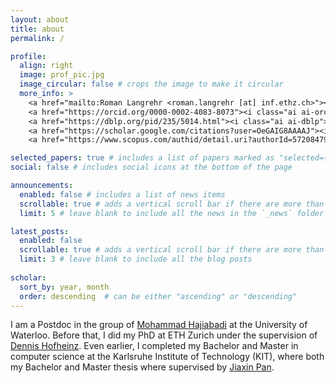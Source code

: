 ```yaml
---
layout: about
title: about
permalink: /

profile:
  align: right
  image: prof_pic.jpg
  image_circular: false # crops the image to make it circular
  more_info: >
    <a href="mailto:Roman Langrehr <roman.langrehr [at] inf.ethz.ch>"><i class="fa-solid fa-envelope"></i> roman.langrehr [at] inf.ethz.ch</a><br>
    <a href="https://orcid.org/0000-0002-4083-8073"><i class="ai ai-orcid"></i> 0000-0002-4083-8073</a><br>
    <a href="https://dblp.org/pid/235/5014.html"><i class="ai ai-dblp"></i> https://dblp.org/pid/235/5014.html</a><br>
    <a href="https://scholar.google.com/citations?user=OeGAIG8AAAAJ"><i class="ai ai-google-scholar"></i> Google scholar: OeGAIG8AAAAJ</a><br>
    <a href="https://www.scopus.com/authid/detail.uri?authorId=57208479922"><i class="ai ai-scopus"></i> Scopus ID: 57208479922</a>

selected_papers: true # includes a list of papers marked as "selected={true}"
social: false # includes social icons at the bottom of the page

announcements:
  enabled: false # includes a list of news items
  scrollable: true # adds a vertical scroll bar if there are more than 3 news items
  limit: 5 # leave blank to include all the news in the `_news` folder

latest_posts:
  enabled: false
  scrollable: true # adds a vertical scroll bar if there are more than 3 new posts items
  limit: 3 # leave blank to include all the blog posts
  
scholar:
  sort_by: year, month
  order: descending  # can be either "ascending" or "descending"
---
```


I am a Postdoc in the group of [Mohammad Hajiabadi](https://sites.google.com/view/mdhajiabadi/home) at the University of Waterloo. Before that, I did my PhD at ETH Zurich under the supervision of [Dennis Hofheinz](https://people.inf.ethz.ch/dhofheinz/). Even earlier, I completed my Bachelor and Master in computer science at the Karlsruhe Institute of Technology (KIT), where both my Bachelor and Master thesis where supervised by [Jiaxin Pan](https://sites.google.com/view/jiaxinpan).

